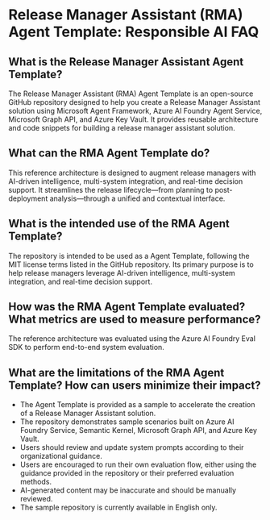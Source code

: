 # Release Manager Assistant (RMA) Agent Template: Responsible AI FAQ

## What is the Release Manager Assistant Agent Template?

The Release Manager Assistant (RMA) Agent Template is an open-source GitHub repository designed to help you create a Release Manager Assistant solution using Microsoft Agent Framework, Azure AI Foundry Agent Service, Microsoft Graph API, and Azure Key Vault. It provides reusable architecture and code snippets for building a release manager assistant solution.

## What can the RMA Agent Template do?

This reference architecture is designed to augment release managers with AI-driven intelligence, multi-system integration, and real-time decision support. It streamlines the release lifecycle—from planning to post-deployment analysis—through a unified and contextual interface.

## What is the intended use of the RMA Agent Template?

The repository is intended to be used as a Agent Template, following the MIT license terms listed in the GitHub repository. Its primary purpose is to help release managers leverage AI-driven intelligence, multi-system integration, and real-time decision support.

## How was the RMA Agent Template evaluated? What metrics are used to measure performance?

The reference architecture was evaluated using the Azure AI Foundry Eval SDK to perform end-to-end system evaluation.

## What are the limitations of the RMA Agent Template? How can users minimize their impact?

- The Agent Template is provided as a sample to accelerate the creation of a Release Manager Assistant solution.
- The repository demonstrates sample scenarios built on Azure AI Foundry Service, Semantic Kernel, Microsoft Graph API, and Azure Key Vault.
- Users should review and update system prompts according to their organizational guidance.
- Users are encouraged to run their own evaluation flow, either using the guidance provided in the repository or their preferred evaluation methods.
- AI-generated content may be inaccurate and should be manually reviewed.
- The sample repository is currently available in English only.
